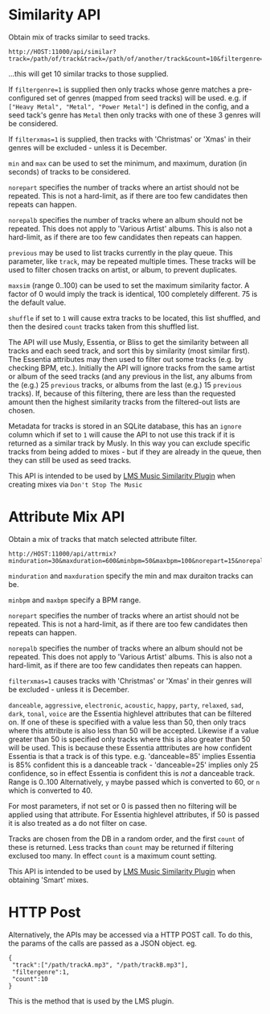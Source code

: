 # Similarity API

Obtain mix of tracks similar to seed tracks.

```
http://HOST:11000/api/similar?track=/path/of/track&track=/path/of/another/track&count=10&filtergenre=1&min=30&max=600&norepart=15&norepalb=25&filterxmas=1
```
...this will get 10 similar tracks to those supplied.

If `filtergenre=1` is supplied then only tracks whose genre matches a
pre-configured set of genres (mapped from seed tracks) will be used. e.g. if
`["Heavy Metal", "Metal", "Power Metal"]` is defined in the config, and a seed
tack's genre has `Metal` then only tracks with one of these 3 genres will be
considered.

If `filterxmas=1` is supplied, then tracks with 'Christmas' or 'Xmas' in their
genres will be excluded - unless it is December.

`min` and `max` can be used to set the minimum, and maximum, duration (in
seconds) of tracks to be considered.

`norepart` specifies the number of tracks where an artist should not be
repeated. This is not a hard-limit, as if there are too few candidates then
repeats can happen.

`norepalb` specifies the number of tracks where an album should not be
repeated. This does not apply to 'Various Artist' albums. This is also not a
hard-limit, as if there are too few candidates then repeats can happen.

`previous` may be used to list tracks currently in the play queue. This
parameter, like `track`, may be repeated multiple times. These tracks will be
used to filter chosen tracks on artist, or album, to prevent duplicates.

`maxsim` (range 0..100) can be used to set the maximum similarity factor. A
factor of 0 would imply the track is identical, 100 completely different. 75 is
the default value.

`shuffle` if set to `1` will cause extra tracks to be located, this list
shuffled, and then the desired `count` tracks taken from this shuffled list.

The API will use Musly, Essentia, or Bliss to get the similarity between all
tracks and each seed track, and sort this by similarity (most similar first).
The Essentia attributes may then used to filter out some tracks (e.g. by
checking BPM, etc.). Initially the API will ignore tracks from the same artist
or album of the seed tracks (and any previous in the list, any albums from the
(e.g.) 25 `previous` tracks, or albums from the last (e.g.) 15 `previous`
tracks). If, because of this filtering, there are less than the requested amount
then the highest similarity tracks from the filtered-out lists are chosen.

Metadata for tracks is stored in an SQLite database, this has an `ignore` column
which if set to `1` will cause the API to not use this track if it is returned
as a similar track by Musly. In this way you can exclude specific tracks from
being added to mixes - but if they are already in the queue, then they can still
be used as seed tracks.

This API is intended to be used by [LMS Music Similarity Plugin](https://github.com/CDrummond/lms-musicsimilarity)
when creating mixes via `Don't Stop The Music`


# Attribute Mix API

Obtain a mix of tracks that match selected attribute filter.

```
http://HOST:11000/api/attrmix?minduration=30&maxduration=600&minbpm=50&maxbpm=100&norepart=15&norepalb=25&filterxmas=1&danceable=10&aggressive=10&electronic=10&acoustic=10&happy=10&party=10&relaxed=10&sad=10&dark=10&tonal=10&voice=10&genre=Rock&count=50
```

`minduration` and `maxduration` specify the min and max duraiton tracks can be.

`minbpm` and `maxbpm` specify a BPM range.

`norepart` specifies the number of tracks where an artist should not be
repeated. This is not a hard-limit, as if there are too few candidates then
repeats can happen.

`norepalb` specifies the number of tracks where an album should not be
repeated. This does not apply to 'Various Artist' albums. This is also not a
hard-limit, as if there are too few candidates then repeats can happen.

`filterxmas=1` causes tracks with 'Christmas' or 'Xmas' in their
genres will be excluded - unless it is December.

`danceable`, `aggressive`, `electronic`, `acoustic`, `happy`, `party`,
`relaxed`, `sad`, `dark`, `tonal`, `voice` are the Essentia highlevel attributes
that can be filtered on. If one of these is specified with a value less than 50,
then only tracs where this attribute is also less than 50 will be accepted.
Likewise if a value greater than 50 is specified only tracks where this is also
greater than 50 will be used. This is because these Essentia atttributes are how
confident Essentia is that a track is of this type. e.g. 'danceable=85' implies
Essentia is 85% confident this is a danceable track - 'danceable=25' implies
only 25 confidence, so in effect Essentia is confident this is *not* a danceable
track. Range is 0..100 Alternatively, `y` maybe passed which is converted to 60,
or `n` which is converted to 40.

For most parameters, if not set or 0 is passed then no filtering will be applied
using that attribute. For Essentia highlevel attributes, if 50 is passed it is
also treated as a do not filter on case.

Tracks are chosen from the DB in a random order, and the first `count` of these
is returned. Less tracks than `count` may be returned if filtering exclused too
many. In effect `count` is a maximum count setting.

This API is intended to be used by [LMS Music Similarity Plugin](https://github.com/CDrummond/lms-musicsimilarity)
when obtaining 'Smart' mixes.


# HTTP Post

Alternatively, the APIs may be accessed via a HTTP POST call. To do this, the
params of the calls are passed as a JSON object. eg.

```
{
 "track":["/path/trackA.mp3", "/path/trackB.mp3"],
 "filtergenre":1,
 "count":10
}
```

This is the method that is used by the LMS plugin.
